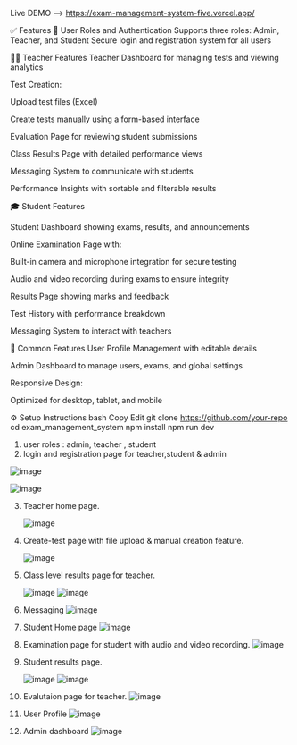 Live DEMO --> https://exam-management-system-five.vercel.app/




✅ Features
🔐 User Roles and Authentication
Supports three roles: Admin, Teacher, and Student
Secure login and registration system for all users

👩‍🏫 Teacher Features
Teacher Dashboard for managing tests and viewing analytics

Test Creation:

Upload test files (Excel)

Create tests manually using a form-based interface

Evaluation Page for reviewing student submissions

Class Results Page with detailed performance views

Messaging System to communicate with students

Performance Insights with sortable and filterable results

🎓 Student Features

Student Dashboard showing exams, results, and announcements

Online Examination Page with:

Built-in camera and microphone integration for secure testing

Audio and video recording during exams to ensure integrity

Results Page showing marks and feedback

Test History with performance breakdown

Messaging System to interact with teachers

👤 Common Features
User Profile Management with editable details

Admin Dashboard to manage users, exams, and global settings

Responsive Design:

Optimized for desktop, tablet, and mobile

⚙️ Setup Instructions
bash
Copy
Edit
git clone https://github.com/your-repo
cd exam_management_system
npm install
npm run dev


1) user roles : admin, teacher , student
2) login and registration page for teacher,student & admin

![image](https://github.com/user-attachments/assets/f98700a4-76eb-457e-88ff-200694c8bfa9)

![image](https://github.com/user-attachments/assets/abf89507-7684-400f-a89d-ebc5b513cb32)





3) Teacher home page.

   ![image](https://github.com/user-attachments/assets/3d88fbe6-8dd8-4ab1-b348-b764635fba47)

4) Create-test page with file upload & manual creation feature.

   ![image](https://github.com/user-attachments/assets/85595679-40b5-44fe-b28e-440bdef142df)

5) Class level results page for teacher.

   ![image](https://github.com/user-attachments/assets/c38ecb0b-db2a-435c-8a8b-48fbcc2b60f7)
   ![image](https://github.com/user-attachments/assets/8dc610a3-8c18-4877-8976-1fcedef0e2f6)

6) Messaging
   ![image](https://github.com/user-attachments/assets/29d457c8-5541-4111-b3c0-5d6d5518a19b)

7) Student Home page
   ![image](https://github.com/user-attachments/assets/c4fee874-0de4-4050-9adc-eb98ec6293d8)

8) Examination page for student with audio and video recording.
   ![image](https://github.com/user-attachments/assets/e45e7751-107a-4e3a-b09d-c2111ef888d1)

9) Student results page.

    ![image](https://github.com/user-attachments/assets/80ac054c-964a-4066-b486-d38bd664b879)
![image](https://github.com/user-attachments/assets/038a7d0c-2d15-41ad-8cc1-0081aac7f112)


10) Evalutaion page for teacher.
    ![image](https://github.com/user-attachments/assets/449f0738-1408-418b-83e9-c318312119e0)

11) User Profile
    ![image](https://github.com/user-attachments/assets/95017f54-b3ef-459b-b8b1-6ae112e49c04)

12) Admin dashboard
    ![image](https://github.com/user-attachments/assets/85a8384a-9d6a-4095-9a55-7f3fd8180cd9)



